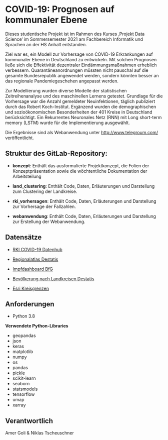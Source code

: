 # COVID-19: Prognosen auf kommunaler Ebene

Dieses studentische Projekt ist im Rahmen des Kurses ‚Projekt Data Science‘ im Sommersemester 2021 am Fachbereich Informatik und Sprachen an der HS Anhalt entstanden.

Ziel war es, ein Modell zur Vorhersage von COVID-19 Erkrankungen auf kommunaler Ebene in Deutschland zu entwickeln. Mit solchen Prognosen ließe sich die Effektivität dezentraler Eindämmungsmaßnahmen erheblich verbessern. Quarantäneanordnungen müssten nicht pauschal auf die gesamte Bundesrepublik angewendet werden, sondern könnten besser an das regionale Pandemiegeschehen angepasst werden.

Zur Modellierung wurden diverse Modelle der statistischen Zeitreihenanalyse und des maschinellen Lernens getestet. Grundlage für die Vorhersage war die Anzahl gemeldeter Neuinfektionen, täglich publiziert durch das Robert Koch-Institut. Ergänzend wurden die demographischen und sozioökonomischen Besonderheiten der 401 Kreise in Deutschland berücksichtigt. Ein Rekurrentes Neuronales Netz (RNN) mit Long short-term memory (LSTM) wurde für die Implementierung ausgewählt.


Die Ergebnisse sind als Webanwendung unter http://www.telegroum.com/ veröffentlicht.




## Struktur des GitLab-Repository:

- **konzept**: Enthält das ausformulierte Projektkonzept, die Folien der Konzeptpräsentation sowie die wöchtentliche Dokumentation der Arbeitsteilung

- **land_clustering**: Enthält Code, Daten, Erläuterungen und Darstellung zum Clustering der Landkreise. 

- **rki_vorhersagen**:  Enthält Code, Daten, Erläuterungen und Darstellung zur Vorhersage der Fallzahlen.

- **webanwendung**:  Enthält Code, Daten, Erläuterungen und Darstellung zur Erstellung der Webanwendung.

## Datensätze

- [RKI COVID-19 Datenhub](https://npgeo-corona-npgeo-de.hub.arcgis.com/search?collection=Dataset)
- [Regionalatlas Destatis](https://regionalatlas.statistikportal.de/)

- [Impfdashboard BfG](https://impfdashboard.de/)
- [Bevölkerung nach Landkreisen Destatis](https://www.destatis.de/DE/Themen/Laender-Regionen/Regionales/Gemeindeverzeichnis/Administrativ/04-kreise.html)
- [Esri Kreisgrenzen](https://opendata-esri-de.opendata.arcgis.com/datasets/esri-de-content::kreisgrenzen-2019-mit-einwohnerzahl/explore?location=51.164254%2C10.454033%2C6.78&showTable=true)


## Anforderungen

- Python 3.8

**Verwendete Python-Libraries**

- geopandas
- json
- keras
- matplotlib
- numpy
- os
- pandas
- pickle
- scikit-learn
- seaborn
- statsmodels
- tensorflow
- umap
- xarray


## Verantwortlich

Amer Goli & Niklas Tscheuschner
